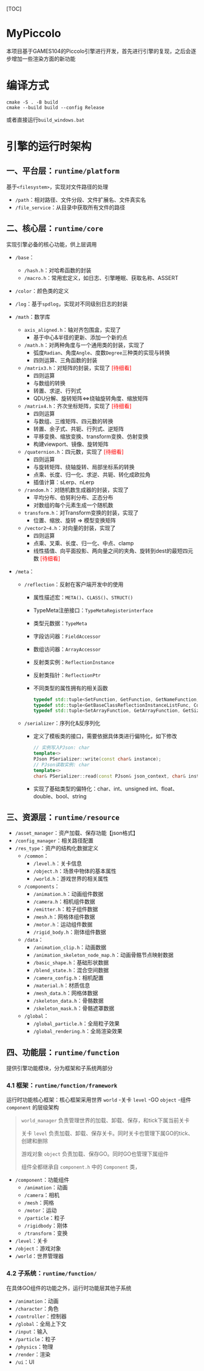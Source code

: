 [TOC]

# MyPiccolo

本项目基于GAMES104的Piccolo引擎进行开发，首先进行引擎的复现，之后会逐步增加一些渲染方面的新功能

# 编译方式

```shell
cmake -S . -B build
cmake --build build --config Release
```

或者直接运行`build_windows.bat`

# 引擎的运行时架构

## 一、平台层：`runtime/platform`

基于`<filesystem>`，实现对文件路径的处理

- `/path`：相对路径、文件分段、文件扩展名、文件真实名
- `/file_service`：从目录中获取所有文件的路径

## 二、核心层：`runtime/core`

实现引擎必备的核心功能，供上层调用

- `/base`：

  - `/hash.h`：对哈希函数的封装
  - `/macro.h`：常用宏定义，如日志、引擎睡眠、获取名称、ASSERT

- `/color`：颜色类的定义

- `/log`：基于`spdlog`，实现对不同级别日志的封装

- `/math`：数学库

  - `axis_aligned.h`：轴对齐包围盒，实现了
    - 基于中心&半径的更新、添加一个新的点
  - `/math.h`：对两种角度与一个通用类的封装，实现了
    - 弧度`Radian`、角度`Angle`、度数`Degree`三种类的实现与转换
    - 四则运算、三角函数的封装
  - `/matrix3.h`：对矩阵的封装，实现了 <font color="red">[待细看]</font>
    - 四则运算
    - 与数组的转换
    - 转置、求逆、行列式
    - QDU分解、旋转矩阵<=>绕轴旋转角度、缩放矩阵
  - `/matrix4.h`：齐次坐标矩阵，实现了 <font color="red">[待细看]</font>
    - 四则运算
    - 与数组、三维矩阵、四元数的转换
    - 转置、余子式、共轭、行列式、逆矩阵
    - 平移变换、缩放变换、transform变换、仿射变换
    - 构建viewport、镜像、旋转矩阵
  - `/quaternion.h`：四元数，实现了 <font color="red">[待细看]</font>
    - 四则运算
    - 与旋转矩阵、绕轴旋转、局部坐标系的转换
    - 点乘、长度、归一化、求逆、共轭、转化成欧拉角
    - 插值计算：sLerp、nLerp
  - `/random.h`：对随机数生成器的封装，实现了
    - 平均分布、伯努利分布、正态分布
    - 对数组的每个元素生成一个随机数
  - `transform.h`：对Transform变换的封装，实现了
    - 位置、缩放、旋转 => 模型变换矩阵
  - `/vector2~4.h`：对向量的封装，实现了
    - 四则运算
    - 点乘、叉乘、长度、归一化、中点、clamp
    - 线性插值、向平面投影、两向量之间的夹角、旋转到dest的最短四元数 <font color="red">[待细看]</font>

- `/meta`：

  - `/reflection`：反射在客户端开发中的使用

    - 属性描述宏：`META()`、`CLASS()`、`STRUCT()`

    - TypeMeta注册接口：`TypeMetaRegisterinterface`

    - 类型元数据：`TypeMeta`

    - 字段访问器：`FieldAccessor`

    - 数组访问器：`ArrayAccessor`

    - 反射类实例：`ReflectionInstance`

    - 反射类指针：`ReflectionPtr`

    - 不同类型的属性拥有的相关函数

      ```c++
      typedef std::tuple<SetFunction, GetFunction, GetNameFunction, GetNameFunction, GetNameFunction, GetBoolFunction>     FieldFunctionTuple;
      typedef std::tuple<GetBaseClassReflectionInstanceListFunc, ConstructorWithPJson, WritePJsonByName, WritePJsonByName> ClassFunctionTuple;
      typedef std::tuple<SetArrayFunction, GetArrayFunction, GetSizeFunction, GetNameFunction, GetNameFunction>            ArrayFunctionTuple;
      ```

  - `/serializer`：序列化&反序列化

    - 定义了模板类的接口，需要依据具体类进行偏特化，如下修改

      ```c++
      // 实例写入PJson: char
      template<>
      PJson PSerializer::write(const char& instance);
      // PJson读取实例: char
      template<>
      char& PSerializer::read(const PJson& json_context, char& instance);
      ```

    - 实现了基础类型的偏特化：char、int、unsigned int、float、double、bool、string

## 三、资源层：`runtime/resource`

- `/asset_manager`：资产加载、保存功能【json格式】
- `/config_manager`：相关路径配置
- `/res_type`：资产的结构化数据定义
  - `/common`：
    - `/level.h`：关卡信息
    - `/object.h`：场景中物体的基本属性
    - `/world.h`：游戏世界的相关属性
  - `/components`：
    - `/animation.h`：动画组件数据
    - `/camera.h`：相机组件数据
    - `/emitter.h`：粒子组件数据
    - `/mesh.h`：网格体组件数据
    - `/motor.h`：运动组件数据
    - `/rigid_body.h`：刚体组件数据
  - `/data`：
    - `/animation_clip.h`：动画数据
    - `/animation_skeleton_node_map.h`：动画骨骼节点映射数据
    - `/basic_shape.h`：基础形状数据
    - `/blend_state.h`：混合空间数据
    - `/camera_config.h`：相机配置
    - `/material.h`：材质信息
    - `/mesh_data.h`：网格体数据
    - `/skeleton_data.h`：骨骼数据
    - `/skeleton_mask.h`：骨骼遮罩数据
  - `/global`：
    - `/global_particle.h`：全局粒子效果
    - `/global_rendering.h`：全局渲染效果

## 四、功能层：`runtime/function`

提供引擎功能模块，分为框架和子系统两部分

### 4.1	框架：`runtime/function/framework`

运行时功能核心框架：核心框架采用世界 `world` -关卡 `level` -GO `object` -组件 `component` 的层级架构

>  `world_manager` 负责管理世界的加载、卸载、保存，和tick下属当前关卡
>
> 关卡 `level` 负责加载、卸载、保存关卡。同时关卡也管理下属GO的tick、创建和删除
>
> 游戏对象 `object` 负责加载、保存GO。同时GO也管理下属组件
>
> 组件全都继承自 `component.h` 中的 `Component` 类，

- `/component`：功能组件
  - `/animation`：动画
  - `/camera`：相机
  - `/mesh`：网格
  - `/motor`：运动
  - `/particle`：粒子
  - `/rigidbody`：刚体
  - `/transform`：变换
- `/level`：关卡
- `/object`：游戏对象
- `/world`：世界管理器

### 4.2	子系统：`runtime/function/`

在具体GO组件的功能之外，运行时功能层其他子系统

-  `/animation`：动画
- `/character`：角色
- `/controller`：控制器
- `/global`：全局上下文
- `/input`：输入
- `/particle`：粒子
- `/physics`：物理
- `/render`：渲染
- `/ui`：UI

